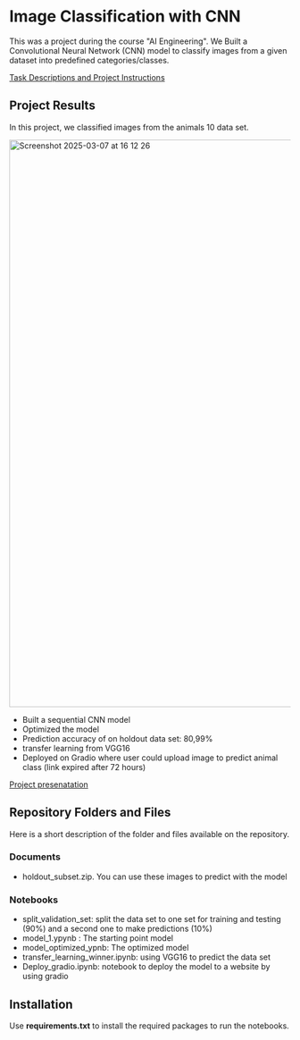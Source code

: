 # Image Classification with CNN

This was a project during the course "AI Engineering". We Built a Convolutional Neural Network (CNN) model to classify images from a given dataset into predefined categories/classes.

[Task Descriptions and Project Instructions](https://github.com/ironhack-labs/project-1-deep-learning-image-classification-with-cnn)


## Project Results
In this project, we classified images from the animals 10 data set.

<img width="1016" alt="Screenshot 2025-03-07 at 16 12 26" src="https://github.com/user-attachments/assets/56448240-a605-4b58-ad04-51b1e8e77a20" />

- Built a sequential CNN model
- Optimized the model
- Prediction accuracy of on holdout data set: 80,99%
- transfer learning from VGG16
- Deployed on Gradio where user could upload image to predict animal class (link expired after 72 hours)

[Project presenatation](
https://docs.google.com/presentation/d/11OfQFu_mEn0karKFN0GwSh32nj1BKaMf4u_9GwSmyRY/edit#slide=id.p)


## Repository Folders and Files

Here is a short description of the folder and files available on the repository.


### Documents
- holdout_subset.zip. You can use these images to predict with the model

### Notebooks  
- split_validation_set: split the data set to one set for training and testing (90%) and a second one to make predictions (10%)
- model_1.ypynb : The starting point model
- model_optimized_ypnb: The optimized model
- transfer_learning_winner.ipynb: using VGG16 to predict the data set
- Deploy_gradio.ipynb: notebook to deploy the model to a website by using gradio


## Installation
Use **requirements.txt** to install the required packages to run the notebooks.
